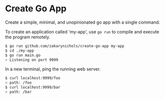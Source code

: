 # Create Go App

Create a simple, minimal, and unopinionated go app with a single command.

To create an application called 'my-app', use `go run` to compile and execute the program remotely.

```sh
$ go run github.com/zakarynichols/create-go-app my-app
$ cd ./my-app
$ go run main.go
> Listening on port 9999
```

In a new terminal, ping the running web server.

```sh
$ curl localhost:9999/foo
> path: /foo
$ curl localhost:9999/bar
> path: /bar
```

